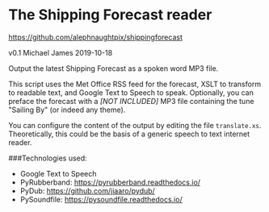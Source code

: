 # The Shipping Forecast reader
https://github.com/alephnaughtpix/shippingforecast

v0.1 Michael James 2019-10-18

Output the latest Shipping Forecast as a spoken word MP3 file. 

This script uses the Met Office RSS feed for the forecast, XSLT to transform to readable text, and Google Text to Speech to
speak. Optionally, you can preface the forecast with a _[NOT INCLUDED]_ MP3 file containing the tune "Sailing By" (or indeed any theme).

You can configure the content of the output by editing the file `translate.xs`. Theoretically, this could be the basis 
of a generic speech to text internet reader.

###Technologies used:
* Google Text to Speech
* PyRubberband: https://pyrubberband.readthedocs.io/
* PyDub: https://github.com/jiaaro/pydub/
* PySoundfile: https://pysoundfile.readthedocs.io/
